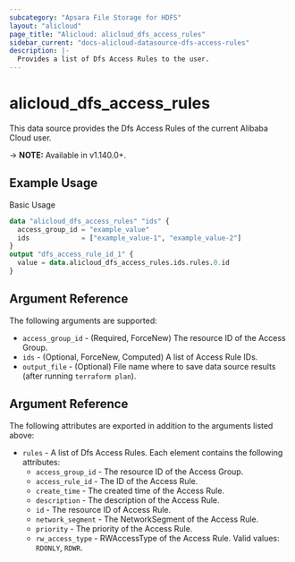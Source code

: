 ```yaml
---
subcategory: "Apsara File Storage for HDFS"
layout: "alicloud"
page_title: "Alicloud: alicloud_dfs_access_rules"
sidebar_current: "docs-alicloud-datasource-dfs-access-rules"
description: |-
  Provides a list of Dfs Access Rules to the user.
---
```


# alicloud\_dfs\_access\_rules

This data source provides the Dfs Access Rules of the current Alibaba Cloud user.

-> **NOTE:** Available in v1.140.0+.

## Example Usage

Basic Usage

```terraform
data "alicloud_dfs_access_rules" "ids" {
  access_group_id = "example_value"
  ids             = ["example_value-1", "example_value-2"]
}
output "dfs_access_rule_id_1" {
  value = data.alicloud_dfs_access_rules.ids.rules.0.id
}

```

## Argument Reference

The following arguments are supported:

* `access_group_id` - (Required, ForceNew) The resource ID of the Access Group.
* `ids` - (Optional, ForceNew, Computed)  A list of Access Rule IDs.
* `output_file` - (Optional) File name where to save data source results (after running `terraform plan`).

## Argument Reference

The following attributes are exported in addition to the arguments listed above:

* `rules` - A list of Dfs Access Rules. Each element contains the following attributes:
    * `access_group_id` - The resource ID of the Access Group.
    * `access_rule_id` - The ID of the Access Rule.
    * `create_time` - The created time of the Access Rule.
    * `description` - The description of the Access Rule.
    * `id` - The resource ID of Access Rule.
    * `network_segment` - The NetworkSegment of the Access Rule.
    * `priority` - The priority of the Access Rule.
    * `rw_access_type` - RWAccessType of the Access Rule. Valid values: `RDONLY`, `RDWR`.
